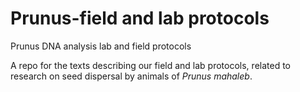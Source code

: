 Prunus-field and lab protocols
================

Prunus DNA analysis lab and field protocols

A repo for the texts describing our field and lab protocols, related to research on seed dispersal by animals of *Prunus mahaleb*.
